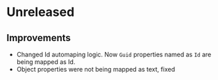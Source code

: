 # Unreleased

## Improvements

- Changed Id automaping logic. Now `Guid` properties named as `Id` are being
mapped as Id.
- Object properties were not being mapped as text, fixed
